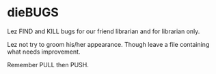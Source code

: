 dieBUGS
=======

Lez FIND and KILL bugs for our friend librarian and for librarian only.

Lez not try to groom his/her appearance. Though leave a file containing what needs improvement.

Remember PULL then PUSH. 
